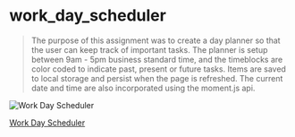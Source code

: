 # work_day_scheduler

>The purpose of this assignment was to create a day planner so that the user can keep track of important tasks. The planner is setup between 9am - 5pm business standard time, and the timeblocks are color coded to indicate past, present or future tasks. Items are saved to local storage and persist when the page is refreshed. The current date and time are also incorporated using the moment.js api.

![Work Day Scheduler](../assets/work_day_scheduler.PNG)

[Work Day Scheduler](https://jpanakkal22.github.io/work_day_scheduler/)
